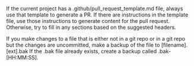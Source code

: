 If the current project has a .github/pull_request_template.md file, always use that template to generate a PR. If there are instructions in the template file, use those instructions to generate content for the pull request. Otherwise, try to fill in any sections based on the suggested headers.

If you make changes to a file that is either not in a git repo or in a git repo but the changes are uncommitted, make a backup of the file to [filename].[ext].bak If the .bak file already exists, create a backup called .bak-[HH:MM:SS].

